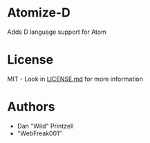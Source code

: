 Atomize-D
=========

Adds D language support for Atom

License
=======
MIT - Look in [LICENSE.md](LICENSE.md) for more information

Authors
=======
* Dan "Wild" Printzell
* "WebFreak001"
